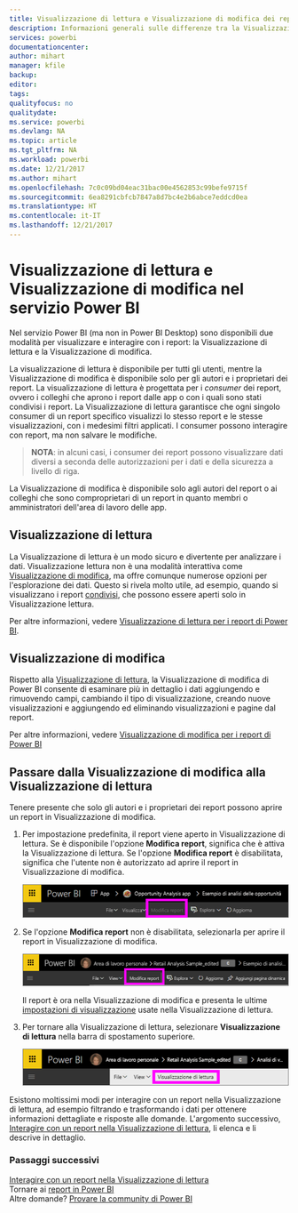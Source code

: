 ```yaml
---
title: Visualizzazione di lettura e Visualizzazione di modifica dei report nel servizio Power BI
description: Informazioni generali sulle differenze tra la Visualizzazione di lettura e la Visualizzazione di modifica per il report del servizio Power BI
services: powerbi
documentationcenter: 
author: mihart
manager: kfile
backup: 
editor: 
tags: 
qualityfocus: no
qualitydate: 
ms.service: powerbi
ms.devlang: NA
ms.topic: article
ms.tgt_pltfrm: NA
ms.workload: powerbi
ms.date: 12/21/2017
ms.author: mihart
ms.openlocfilehash: 7c0c09bd04eac31bac00e4562853c99befe9715f
ms.sourcegitcommit: 6ea8291cbfcb7847a8d7bc4e2b6abce7eddcd0ea
ms.translationtype: HT
ms.contentlocale: it-IT
ms.lasthandoff: 12/21/2017
---
```

# <a name="reading-view-and-editing-view-in-power-bi-service-reports"></a>Visualizzazione di lettura e Visualizzazione di modifica nel servizio Power BI
Nel servizio Power BI (ma non in Power BI Desktop) sono disponibili due modalità per visualizzare e interagire con i report: la Visualizzazione di lettura e la Visualizzazione di modifica.  

La visualizzazione di lettura è disponibile per tutti gli utenti, mentre la Visualizzazione di modifica è disponibile solo per gli autori e i proprietari dei report. La visualizzazione di lettura è progettata per i *consumer* dei report, ovvero i colleghi che aprono i report dalle app o con i quali sono stati condivisi i report. La Visualizzazione di lettura garantisce che ogni singolo consumer di un report specifico visualizzi lo stesso report e le stesse visualizzazioni, con i medesimi filtri applicati.  I consumer possono interagire con report, ma non salvare le modifiche.

>**NOTA**: in alcuni casi, i consumer dei report possono visualizzare dati diversi a seconda delle autorizzazioni per i dati e della sicurezza a livello di riga. 

La Visualizzazione di modifica è disponibile solo agli autori del report o ai colleghi che sono comproprietari di un report in quanto membri o amministratori dell'area di lavoro delle app.

## <a name="reading-view"></a>Visualizzazione di lettura

La Visualizzazione di lettura è un modo sicuro e divertente per analizzare i dati. Visualizzazione lettura non è una modalità interattiva come [Visualizzazione di modifica](service-interact-with-a-report-in-editing-view.md), ma offre comunque numerose opzioni per l'esplorazione dei dati. Questo si rivela molto utile, ad esempio, quando si visualizzano i report [condivisi](service-share-dashboards.md), che possono essere aperti solo in Visualizzazione lettura.

Per altre informazioni, vedere [Visualizzazione di lettura per i report di Power BI](service-interact-with-a-report-in-reading-view.md).

## <a name="editing-view"></a>Visualizzazione di modifica
Rispetto alla [Visualizzazione di lettura](service-interact-with-a-report-in-reading-view.md), la Visualizzazione di modifica di Power BI consente di esaminare più in dettaglio i dati aggiungendo e rimuovendo campi, cambiando il tipo di visualizzazione, creando nuove visualizzazioni e aggiungendo ed eliminando visualizzazioni e pagine dal report.

Per altre informazioni, vedere [Visualizzazione di modifica per i report di Power BI](service-interact-with-a-report-in-editing-view.md)

## <a name="navigating-between-editing-view-and-reading-view"></a>Passare dalla Visualizzazione di modifica alla Visualizzazione di lettura
Tenere presente che solo gli autori e i proprietari dei report possono aprire un report in Visualizzazione di modifica.

1. Per impostazione predefinita, il report viene aperto in Visualizzazione di lettura. Se è disponibile l'opzione **Modifica report**, significa che è attiva la Visualizzazione di lettura. Se l'opzione **Modifica report** è disabilitata, significa che l'utente non è autorizzato ad aprire il report in Visualizzazione di modifica.

   ![](media/service-reading-view-and-editing-view/power-bi-edit-report-grey.png)

2. Se l'opzione **Modifica report** non è disabilitata, selezionarla per aprire il report in Visualizzazione di modifica. 
   
   ![](media/service-reading-view-and-editing-view/power-bi-edit-report.png)
   
   Il report è ora nella Visualizzazione di modifica e presenta le ultime [impostazioni di visualizzazione](power-bi-report-display-settings.md) usate nella Visualizzazione di lettura.

2. Per tornare alla Visualizzazione di lettura, selezionare **Visualizzazione di lettura** nella barra di spostamento superiore.
   
    ![](media/service-reading-view-and-editing-view/power-bi-reading-view.png)

Esistono moltissimi modi per interagire con un report nella Visualizzazione di lettura, ad esempio filtrando e trasformando i dati per ottenere informazioni dettagliate e risposte alle domande.  L'argomento successivo, [Interagire con un report nella Visualizzazione di lettura](service-interact-with-a-report-in-editing-view.md), li elenca e li descrive in dettaglio.

### <a name="next-steps"></a>Passaggi successivi
[Interagire con un report nella Visualizzazione di lettura](service-interact-with-a-report-in-editing-view.md)    
Tornare ai [report in Power BI](service-reports.md)    
Altre domande? [Provare la community di Power BI](http://community.powerbi.com/) 

